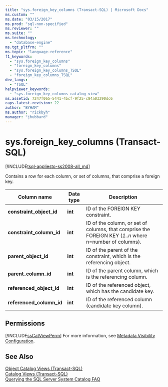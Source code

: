 ```yaml
---
title: "sys.foreign_key_columns (Transact-SQL) | Microsoft Docs"
ms.custom: ""
ms.date: "03/15/2017"
ms.prod: "sql-non-specified"
ms.reviewer: ""
ms.suite: ""
ms.technology: 
  - "database-engine"
ms.tgt_pltfrm: ""
ms.topic: "language-reference"
f1_keywords: 
  - "sys.foreign_key_columns"
  - "foreign_key_columns"
  - "sys.foreign_key_columns_TSQL"
  - "foreign_key_columns_TSQL"
dev_langs: 
  - "TSQL"
helpviewer_keywords: 
  - "sys.foreign_key_columns catalog view"
ms.assetid: 7247f065-5441-4bcf-9f25-c84a03290dc6
caps.latest.revision: 22
author: "BYHAM"
ms.author: "rickbyh"
manager: "jhubbard"
---
```

# sys.foreign_key_columns (Transact-SQL)
[!INCLUDE[tsql-appliesto-ss2008-all_md](../../includes/tsql-appliesto-ss2008-all-md.md)]

  Contains a row for each column, or set of columns, that comprise a foreign key.  
  
|Column name|Data type|Description|  
|-----------------|---------------|-----------------|  
|**constraint_object_id**|**int**|ID of the FOREIGN KEY constraint.|  
|**constraint_column_id**|**int**|ID of the column, or set of columns, that comprise the FOREIGN KEY (*1..n* where n=number of columns).|  
|**parent_object_id**|**int**|ID of the parent of the constraint, which is the referencing object.|  
|**parent_column_id**|**int**|ID of the parent column, which is the referencing column.|  
|**referenced_object_id**|**int**|ID of the referenced object, which has the candidate key.|  
|**referenced_column_id**|**int**|ID of the referenced column (candidate key column).|  
  
## Permissions  
 [!INCLUDE[ssCatViewPerm](../../includes/sscatviewperm-md.md)] For more information, see [Metadata Visibility Configuration](../../relational-databases/security/metadata-visibility-configuration.md).  
  
## See Also  
 [Object Catalog Views &#40;Transact-SQL&#41;](../../relational-databases/system-catalog-views/object-catalog-views-transact-sql.md)   
 [Catalog Views &#40;Transact-SQL&#41;](../../relational-databases/system-catalog-views/catalog-views-transact-sql.md)   
 [Querying the SQL Server System Catalog FAQ](../../relational-databases/system-catalog-views/querying-the-sql-server-system-catalog-faq.md)  
  
  